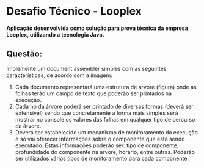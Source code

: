 # Desafio Técnico - Looplex
**Aplicação desenvolvida como solução para prova técnica da empresa Looplex, utilizando a tecnologia Java.**

## Questão:

Implemente um document assembler simples com as seguintes características, de acordo com a imagem:

1. Cada documento representará uma estrutura de árvore (figura) onde as folhas terão um campo de texto que poderão ser printados na execução.
2. Cada nó da árvore poderá ser printado de diversas formas (deverá ser extensível) sendo que concretamente a forma mais simples será mostrar no console os valores das folhas em qualquer tipo de percurso da árvore.
3. Deverá ser estabelecido um mecanismo de monitoramento da execução e só vai oferecer informações sobre o componente que está sendo executado. Estas informações poderão ser: tipo de componente, profundidade do componente na árvore, horário, entre outras. Poderão ser utilizados vários tipos de monitoramento para cada componente.
